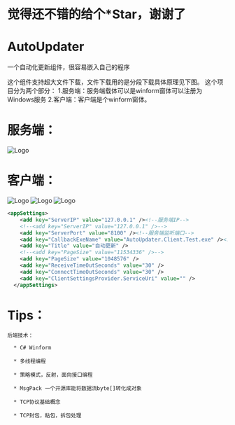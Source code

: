 # 觉得还不错的给个*Star，谢谢了
# AutoUpdater
一个自动化更新组件，很容易嵌入自己的程序

这个组件支持超大文件下载，文件下载用的是分段下载具体原理见下图。
这个项目分为两个部分：
1.服务端：服务端载体可以是winform窗体可以注册为Windows服务
2.客户端：客户端是个winform窗体。

# 服务端：

![Logo](https://github.com/HanJunJun/AutoUpdater/blob/master/Client/AutoUpdater.Client.Test/demo3.png)

# 客户端：

![Logo](https://github.com/HanJunJun/AutoUpdater/blob/master/Client/AutoUpdater.Client.Test/demo1.png)
![Logo](https://github.com/HanJunJun/AutoUpdater/blob/master/Client/AutoUpdater.Client.Test/demo2.png)
![Logo](https://github.com/HanJunJun/AutoUpdater/blob/master/Client/AutoUpdater.Client.Test/客户端主动请求服务器文件逻辑流程.png)
```xml
<appSettings>
    <add key="ServerIP" value="127.0.0.1" /><!--服务端IP-->
    <!--<add key="ServerIP" value="127.0.0.1" />-->
    <add key="ServerPort" value="8100" /><!--服务端监听端口-->
    <add key="CallbackExeName" value="AutoUpdater.Client.Test.exe" /><!--客户端更新完成之后要启动的你的主程序-->
    <add key="Title" value="自动更新" />
    <!--<add key="PageSize" value="11534336" />-->
    <add key="PageSize" value="1048576" />
    <add key="ReceiveTimeOutSeconds" value="30" />
    <add key="ConnectTimeOutSeconds" value="30" />
    <add key="ClientSettingsProvider.ServiceUri" value="" />
  </appSettings>
```
# Tips：

    后端技术：
	
      * C# Winform
	  
	  * 多线程编程
	  
	  * 策略模式，反射，面向接口编程
      
      * MsgPack 一个开源库能将数据流byte[]转化成对象
	  
      * TCP协议基础概念

      * TCP封包，粘包，拆包处理
